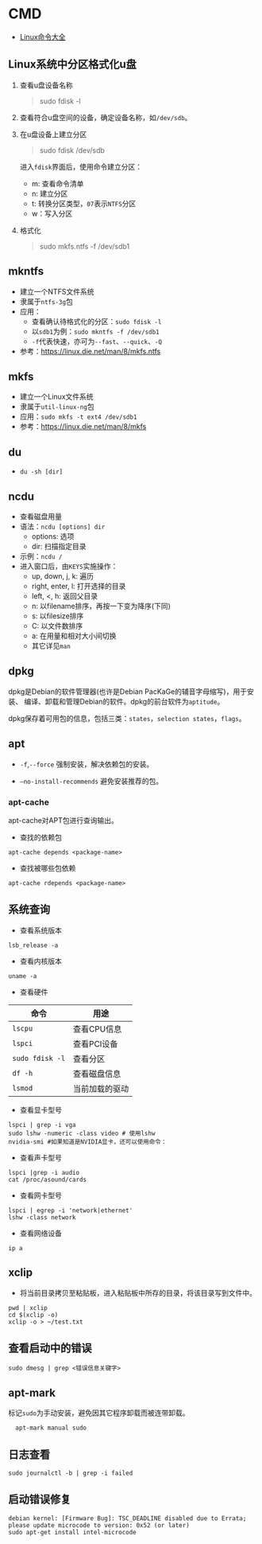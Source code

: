 # CMD

- [Linux命令大全](man.linuxde.net)

## Linux系统中分区格式化u盘

1. 查看u盘设备名称

   > sudo fdisk -l

2. 查看符合u盘空间的设备，确定设备名称，如`/dev/sdb`。

3. 在u盘设备上建立分区

   > sudo fdisk /dev/sdb

   进入`fdisk`界面后，使用命令建立分区：

   - m: 查看命令清单
   - n: 建立分区
   - t: 转换分区类型，`07`表示`NTFS`分区
   - w：写入分区

4. 格式化

   > sudo mkfs.ntfs -f /dev/sdb1

## mkntfs

- 建立一个NTFS文件系统
- 隶属于`ntfs-3g`包
- 应用：
  + 查看确认待格式化的分区：`sudo fdisk -l`
  + 以`sdb1`为例：`sudo mkntfs -f /dev/sdb1`
  + `-f`代表快速，亦可为`--fast`、`--quick`、`-Q`
- 参考：https://linux.die.net/man/8/mkfs.ntfs

## mkfs

- 建立一个Linux文件系统
- 隶属于`util-linux-ng`包
- 应用：`sudo mkfs -t ext4 /dev/sdb1`
- 参考：https://linux.die.net/man/8/mkfs

## du

- `du -sh [dir]`

## ncdu

- 查看磁盘用量
- 语法：`ncdu [options] dir`
  + options: 选项
  + dir: 扫描指定目录
- 示例：`ncdu /`
- 进入窗口后，由`KEYS`实施操作：
  + up, down, j, k: 遍历
  + right, enter, l: 打开选择的目录
  + left, <, h:  返回父目录
  + n: 以filename排序，再按一下变为降序(下同)
  * s: 以filesize排序
  * C: 以文件数排序
  * a: 在用量和相对大小间切换
  + 其它详见`man`

## dpkg 

dpkg是Debian的软件管理器(也许是Debian PacKaGe的辅音字母缩写)，用于安装、
编译、卸载和管理Debian的软件。dpkg的前台软件为`aptitude`。

dpkg保存着可用包的信息，包括三类：`states`，`selection states`，`flags`。


## apt 

- `-f`,`--force`
    强制安装，解决依赖包的安装。

- `–no-install-recommends`
    避免安装推荐的包。

### apt-cache

apt-cache对APT包进行查询输出。

- 查找<package-name>的依赖包
```
apt-cache depends <package-name>
```
- 查找<package-name>被哪些包依赖
```
apt-cache rdepends <package-name>
```

## 系统查询

- 查看系统版本
```
lsb_release -a
```
- 查看内核版本
```
uname -a
```

- 查看硬件

| 命令            | 用途           |
|-----------------|----------------|
| `lscpu`         | 查看CPU信息    |
| `lspci`         | 查看PCI设备    |
| `sudo fdisk -l` | 查看分区       |
| `df -h`         | 查看磁盘信息   |
| `lsmod`         | 当前加载的驱动 |

- 查看显卡型号
```
lspci | grep -i vga
sudo lshw -numeric -class video # 使用lshw
nvidia-smi #如果知道是NVIDIA显卡，还可以使用命令：
```

- 查看声卡型号
```
lspci |grep -i audio
cat /proc/asound/cards
```

- 查看网卡型号
```
lspci | egrep -i 'network|ethernet'
lshw -class network
```

- 查看网络设备
```
ip a
```


## xclip

- 将当前目录拷贝至粘贴板，进入粘贴板中所存的目录，将该目录写到文件中。

```
pwd | xclip
cd $(xclip -o)
xclip -o > ~/test.txt
```

## 查看启动中的错误

```
sudo dmesg | grep <错误信息关键字>
```


## apt-mark
标记`sudo`为手动安装，避免因其它程序卸载而被连带卸载。
```
  apt-mark manual sudo
```
## 日志查看

```
sudo journalctl -b | grep -i failed
```

## 启动错误修复 

```
debian kernel: [Firmware Bug]: TSC_DEADLINE disabled due to Errata; please update microcode to version: 0x52 (or later)
sudo apt-get install intel-microcode
```
